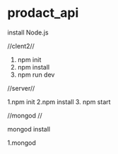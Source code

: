 # prodact_api
install Node.js

//clent2//

1. npm init 
2. npm install
3. npm run dev

//server//

1.npm init 
2.npm install
3. npm start

//mongod //

mongod install

1.mongod 
